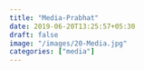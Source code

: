 ```yaml
---
title: "Media-Prabhat"
date: 2019-06-20T13:25:57+05:30
draft: false
image: "/images/20-Media.jpg"
categories: ["media"]
---
```


